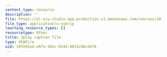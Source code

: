 ```yaml
---
content_type: resource
description: ''
file: https://ol-ocw-studio-app-production.s3.amazonaws.com/courses/18-03sc-differential-equations-fall-2011/19fe92e4e6fa5b5cb5446015c88ce978_hEtWqTPPXuc.vtt
file_type: application/x-subrip
learning_resource_types: []
resourcetype: Other
title: 3play caption file
type: OCWFile
uid: 19fe92e4-e6fa-5b5c-b544-6015c88ce978
---
```

